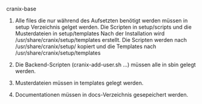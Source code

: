 cranix-base
1. Alle files die nur während des Aufsetzten benötigt werden müssen in setup Verzeichnis gelget werden.
   Die Scripten in setup/scripts und die Musterdateien in setup/templates
   Nach der Installation wird /usr/share/cranix/setup/templates erstellt.
   Die Scripten werden nach /usr/share/cranix/setup/ kopiert und die Templates nach /usr/share/cranix/setup/templates

2. Die Backend-Scripten (cranix-add-user.sh ...)  müssen alle in sbin gelegt werden.

3. Musterdateien müssen in templates gelegt werden.

4. Documentationen müssen in docs-Verzeichnis gesepeichert werden.

